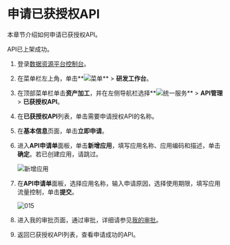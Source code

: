 # 申请已获授权API

本章节介绍如何申请已获授权API。

API已上架成功。

1.  登录[数据资源平台控制台](https://dataq.console.aliyun.com)。

2.  在菜单栏左上角，单击**![菜单](https://static-aliyun-doc.oss-accelerate.aliyuncs.com/assets/img/zh-CN/6504337061/p188771.png)** \> **研发工作台**。

3.  在顶部菜单栏单击**资产加工**，并在左侧导航栏选择**![统一服务](https://static-aliyun-doc.oss-accelerate.aliyuncs.com/assets/img/zh-CN/0702579161/p268584.png)** \> **API管理** \> **已获授权API**。

4.  在**已获授权API**列表，单击需要申请授权API的名称。

5.  在**基本信息**页面，单击**立即申请**。

6.  进入**API申请单**面板，单击**新增应用**，填写应用名称、应用编码和描述，单击**确定**。若已创建应用，请跳过。

    ![新增应用](https://static-aliyun-doc.oss-accelerate.aliyuncs.com/assets/img/zh-CN/7194409951/p140314.png)

7.  在**API申请单**面板，选择应用名称，输入申请原因，选择使用期限，填写应用流量控制，单击**提交**。

    ![015](https://static-aliyun-doc.oss-accelerate.aliyuncs.com/assets/img/zh-CN/4045133261/p282035.png)

8.  进入我的审批页面，通过审批，详细请参见[我的审批](/cn.zh-CN/用户指南/系统设置/我的审批.md)。

9.  返回已获授权API列表，查看申请成功的API。


